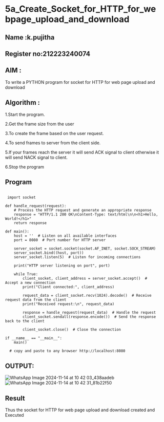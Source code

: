 # 5a_Create_Socket_for_HTTP_for_webpage_upload_and_download
## Name :k.pujitha
## Register no:212223240074
## AIM :
To write a PYTHON program for socket for HTTP for web page upload and download
## Algorithm :

1.Start the program.

2.Get the frame size from the user

3.To create the frame based on the user request.

4.To send frames to server from the client side.

5.If your frames reach the server it will send ACK signal to client otherwise it will send NACK signal to client.

6.Stop the program


## Program 
```

 import socket

def handle_request(request):
    # Process the HTTP request and generate an appropriate response
    response = "HTTP/1.1 200 OK\nContent-Type: text/html\n\n<h1>Hello, World!</h1>"
    return response

def main():
    host = ''  # Listen on all available interfaces
    port = 8080  # Port number for HTTP server

    server_socket = socket.socket(socket.AF_INET, socket.SOCK_STREAM)
    server_socket.bind((host, port))
    server_socket.listen(5)  # Listen for incoming connections

    print("HTTP server listening on port", port)

    while True:
        client_socket, client_address = server_socket.accept()  # Accept a new connection
        print("Client connected:", client_address)

        request_data = client_socket.recv(1024).decode()  # Receive request data from the client
        print("Received request:\n", request_data)

        response = handle_request(request_data)  # Handle the request
        client_socket.sendall(response.encode())  # Send the response back to the client

        client_socket.close()  # Close the connection

if __name__ == "__main__":
    main()

  # copy and paste to any browser http://localhost:8080
```
## OUTPUT:
![WhatsApp Image 2024-11-14 at 10 42 03_438aadeb](https://github.com/user-attachments/assets/3e63cd71-997d-4f15-87bd-bf792368022d)
![WhatsApp Image 2024-11-14 at 10 42 31_81b22f50](https://github.com/user-attachments/assets/029520ab-10a2-4c3d-92f4-60f27be48729)

## Result
Thus the socket for HTTP for web page upload and download created and Executed
